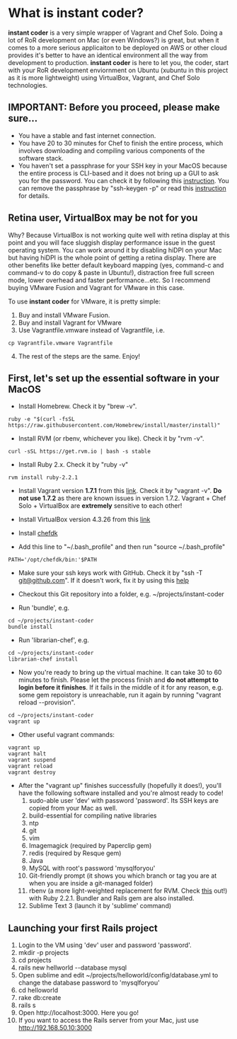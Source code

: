 # What is instant coder?
**instant coder** is a very simple wrapper of Vagrant and Chef Solo. Doing a lot of RoR development on Mac (or even Windows?) is great, but when it comes to a more serious applicaiton to be deployed on AWS or other cloud provides it's better to have an identical environment all the way from development to production. **instant coder** is here to let you, the coder, start with your RoR development enviornment on Ubuntu (xubuntu in this project as it is more lightweight) using VirtualBox, Vagrant, and Chef Solo technologies.

## IMPORTANT: Before you proceed, please make sure...
* You have a stable and fast internet connection.
* You have 20 to 30 minutes for Chef to finish the entire process, which involves downloading and compiling various components of the software stack.
* You haven't set a passphrase for your SSH key in your MacOS because the entire process is CLI-based and it does not bring up a GUI to ask you for the password. You can check it by following this <a href=http://unix.stackexchange.com/questions/120424/is-there-a-way-to-check-a-users-ssh-key-to-see-if-the-passphrase-is-blank target=_blank>instruction</a>. You can remove the passphrase by "ssh-keygen -p" or read this <a href=http://stackoverflow.com/questions/112396/how-do-i-remove-the-passphrase-for-the-ssh-key-without-having-to-create-a-new-ke target=_blank>instruction</a> for details.

## Retina user, VirtualBox may be not for you
Why? Because VirtualBox is not working quite well with retina display at this point and you will face sluggish display performance issue in the guest operating system. You can work around it by disabling hiDPI on your Mac but having hiDPI is the whole point of getting a retina display. There are other benefits like better default keyboard mapping (yes, command-c and command-v to do copy & paste in Ubuntu!), distraction free full screen mode, lower overhead and faster performance...etc. So I recommend buying VMware Fusion and Vagrant for VMware in this case.

To use **instant coder** for VMware, it is pretty simple:

1. Buy and install VMware Fusion.
2. Buy and install Vagrant for VMware
3. Use Vagrantfile.vmware instead of Vagrantfile, i.e.
```
cp Vagrantfile.vmware Vagrantfile
```
4. The rest of the steps are the same. Enjoy!

## First, let's set up the essential software in your MacOS
* Install Homebrew. Check it by "brew -v".
```
ruby -e "$(curl -fsSL https://raw.githubusercontent.com/Homebrew/install/master/install)"
```

* Install RVM (or rbenv, whichever you like). Check it by "rvm -v".
```
curl -sSL https://get.rvm.io | bash -s stable
```

* Install Ruby 2.x. Check it by "ruby -v"
```
rvm install ruby-2.2.1
```

* Install Vagrant version **1.7.1** from this <a href=https://www.vagrantup.com/download-archive/v1.7.1.html target=_blank>link</a>. Check it by "vagrant -v". **Do not use 1.7.2** as there are known issues in version 1.7.2. Vagrant + Chef Solo + VirtualBox are **extremely** sensitive to each other!

* Install VirtualBox version 4.3.26 from this <a href=https://www.virtualbox.org/wiki/Downloads target=_blank>link</a>

* Install <a href=https://downloads.getchef.com/chef-dk/mac/#/ target=_blank>chefdk</a>

* Add this line to "~/.bash_profile" and then run "source ~/.bash_profile"
```
PATH='/opt/chefdk/bin:'$PATH
```

* Make sure your ssh keys work with GitHub. Check it by "ssh -T git@github.com". If it doesn't work, fix it by using this <a href=https://help.github.com/articles/generating-ssh-keys target=_blank>help</a>

* Checkout this Git repository into a folder, e.g. ~/projects/instant-coder

* Run 'bundle', e.g.
```
cd ~/projects/instant-coder
bundle install
```

* Run 'librarian-chef', e.g.
```
cd ~/projects/instant-coder
librarian-chef install
```

* Now you're ready to bring up the virtual machine. It can take 30 to 60 minutes to finish. Please let the process finish and **do not attempt to login before it finishes**. If it fails in the middle of it for any reason, e.g. some gem repoistory is unreachable, run it again by running "vagrant reload --provision".
```
cd ~/projects/instant-coder
vagrant up
```

* Other useful vagrant commands:
```
vagrant up
vagrant halt
vagrant suspend
vagrant reload
vagrant destroy
```

* After the "vagrant up" finishes successfully (hopefully it does!), you'll have the following software installed and you're almost ready to code!
  1. sudo-able user 'dev' with password 'password'. Its SSH keys are copied from your Mac as well.
  2. build-essential for compiling native libraries
  3. ntp
  4. git
  5. vim
  6. Imagemagick (required by Paperclip gem)
  7. redis (required by Resque gem)
  8. Java
  9. MySQL with root's password 'mysqlforyou'
  10. Git-friendly prompt (it shows you which branch or tag you are at when you are inside a git-managed folder)
  11. rbenv (a more light-weighted replacement for RVM. Check [this](https://github.com/sstephenson/rbenv) out!) with Ruby 2.2.1. Bundler and Rails gem are also installed.
  12. Sublime Text 3 (launch it by 'sublime' command)

## Launching your first Rails project
  1. Login to the VM using 'dev' user and password 'password'.
  2. mkdir -p projects
  3. cd projects
  4. rails new hellworld --database mysql
  5. Open sublime and edit ~/projects/helloworld/config/database.yml to change the database password to 'mysqlforyou'
  6. cd helloworld
  7. rake db:create
  8. rails s
  9. Open http://localhost:3000. Here you go!
  10. If you want to access the Rails server from your Mac, just use http://192.168.50.10:3000
